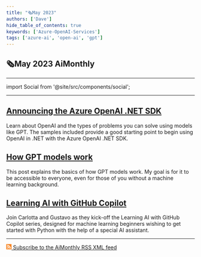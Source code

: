 ```yaml
---
title: "🗞️May 2023"
authors: ['Dave']
hide_table_of_contents: true
keywords: ['Azure-OpenAI-Services']
tags: ['azure-ai', 'open-ai', 'gpt']
---
```


## 🗞️May 2023 AiMonthly

---

import Social from '@site/src/components/social';

<Social
    page_url="https://azureaidevs.github.io/hub/2023-aia/day1"
    image_url="https://raw.githubusercontent.com/AzureAiDevs/hub/main/website/static/img/2023-aia/banner-day1.png"
    title="🗞️May 2023 | This month for Azure AI Developers"
    description= "🚀🗞️May 2023 | This month for Azure AI Developers"
    hashtags="AzureOpenAI"
    hashtag=""
/>

---

## [Announcing the Azure OpenAI .NET SDK](https://devblogs.microsoft.com/dotnet/getting-started-azure-openai-dotnet?WT.mc_id=aiml-89446-dglover)

Learn about OpenAI and the types of problems you can solve using models like GPT. The samples included provide a good starting point to begin using OpenAI in .NET with the Azure OpenAI .NET SDK.

## [How GPT models work](https://bea.stollnitz.com/blog/how-gpt-works)

This post explains the basics of how GPT models work. My goal is for it to be accessible to everyone, even for those of you without a machine learning background. 

## [Learning AI with GitHub Copilot](https://www.youtube.com/watch?v=KDUlSTrl_yc&list=PLlrxD0HtieHiATMDpZkxxQL0YTTiMbcR9)

Join Carlotta and Gustavo as they kick-off the Learning AI with GitHub Copilot series, designed for machine learning beginners wishing to get started with Python with the help of a special AI assistant.

---

[![](./../../static/img/2023-aia/rss.png) Subscribe to the AiMonthly RSS XML feed](https://azureaidevs.github.io/hub/ai-update/rss.xml)